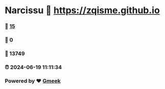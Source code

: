 # Narcissu :link: https://zqisme.github.io 
### :page_facing_up: [15](https://zqisme.github.io/tag.html) 
### :speech_balloon: 0 
### :hibiscus: 13749 
### :alarm_clock: 2024-06-19 11:11:34 
### Powered by :heart: [Gmeek](https://github.com/Meekdai/Gmeek)

